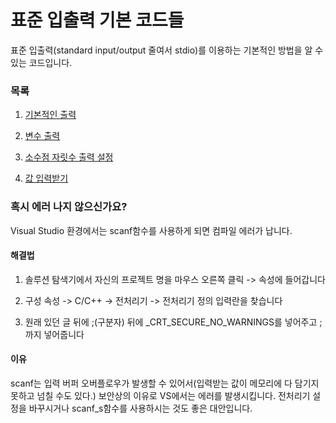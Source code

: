 # 표준 입출력 기본 코드들

표준 입출력(standard input/output 줄여서 stdio)를 이용하는 기본적인 방법을 알 수 있는 코드입니다.

### 목록

1. [기본적인 출력](https://github.com/Seol7523/InformClassExample/blob/main/%ED%91%9C%EC%A4%80%EC%9E%85%EC%B6%9C%EB%A0%A5(%EC%82%AC%EC%9A%A9%EB%B2%95%26%EA%B8%B0%EB%B3%B8)/printf_example.c)

2. [변수 출력](https://github.com/Seol7523/InformClassExample/blob/main/%ED%91%9C%EC%A4%80%EC%9E%85%EC%B6%9C%EB%A0%A5(%EC%82%AC%EC%9A%A9%EB%B2%95%26%EA%B8%B0%EB%B3%B8)/print_var.c)

3. [소수점 자릿수 출력 설정](https://github.com/Seol7523/InformClassExample/blob/main/%ED%91%9C%EC%A4%80%EC%9E%85%EC%B6%9C%EB%A0%A5(%EC%82%AC%EC%9A%A9%EB%B2%95%26%EA%B8%B0%EB%B3%B8)/floatprint_exam.c)

4. [값 입력받기](https://github.com/Seol7523/InformClassExample/blob/main/%ED%91%9C%EC%A4%80%EC%9E%85%EC%B6%9C%EB%A0%A5(%EC%82%AC%EC%9A%A9%EB%B2%95%26%EA%B8%B0%EB%B3%B8)/scanf_exam.c)

### 혹시 에러 나지 않으신가요?

Visual Studio 환경에서는 scanf함수를 사용하게 되면 컴파일 에러가 납니다.

#### 해결법

1. 솔루션 탐색기에서 자신의 프로젝트 명을 마우스 오른쪽 클릭 -> 속성에 들어갑니다

2. 구성 속성 -> C/C++ -> 전처리기 -> 전처리기 정의 입력란을 찾습니다

3. 원래 있던 글 뒤에 ;(구분자) 뒤에 _CRT_SECURE_NO_WARNINGS를 넣어주고 ; 까지 넣어줍니다

#### 이유

scanf는 입력 버퍼 오버플로우가 발생할 수 있어서(입력받는 값이 메모리에 다 담기지 못하고 넘칠 수도 있다.) 보안상의 이유로 VS에서는 에러를 발생시킵니다. 전처리기 설정을 바꾸시거나 scanf_s함수를 사용하시는 것도 좋은 대안입니다.
